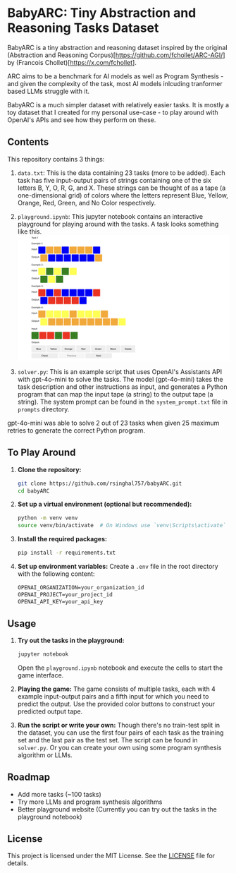 # BabyARC: Tiny Abstraction and Reasoning Tasks Dataset

BabyARC is a tiny abstraction and reasoning dataset inspired by the original (Abstraction and Reasoning Corpus)[https://github.com/fchollet/ARC-AGI/] by (Francois Chollet)[https://x.com/fchollet].

ARC aims to be a benchmark for AI models as well as Program Synthesis - and given the complexity of the task, most AI models inlcuding tranformer based LLMs struggle with it.

BabyARC is a much simpler dataset with relatively easier tasks. It is mostly a toy dataset that I created for my personal use-case - to play around with OpenAI's APIs and see how they perform on these.

## Contents

This repository contains 3 things:

1. `data.txt`: This is the data containing 23 tasks (more to be added). Each task has five input-output pairs of strings containing one of the six letters B, Y, O, R, G, and X. These strings can be thought of as a tape (a one-dimensional grid) of colors where the letters represent Blue, Yellow, Orange, Red, Green, and No Color respectively.

2. `playground.ipynb`: This jupyter notebook contains an interactive playground for playing around with the tasks. A task looks something like this.
![Task 1](assets/task_1.png)

3. `solver.py`: This is an example script that uses OpenAI's Assistants API with gpt-4o-mini to solve the tasks. The model (gpt-4o-mini) takes the task description and other instructions as input, and generates a Python program that can map the input tape (a string) to the output tape (a string). The system prompt can be found in the `system_prompt.txt` file in `prompts` directory.

gpt-4o-mini was able to solve 2 out of 23 tasks when given 25 maximum retries to generate the correct Python program.

## To Play Around

1. **Clone the repository:**
    ```bash
    git clone https://github.com/rsinghal757/babyARC.git
    cd babyARC
    ```

2. **Set up a virtual environment (optional but recommended):**
    ```bash
    python -m venv venv
    source venv/bin/activate  # On Windows use `venv\Scripts\activate`
    ```

3. **Install the required packages:**
    ```bash
    pip install -r requirements.txt
    ```

4. **Set up environment variables:**
    Create a `.env` file in the root directory with the following content:
    ```
    OPENAI_ORGANIZATION=your_organization_id
    OPENAI_PROJECT=your_project_id
    OPENAI_API_KEY=your_api_key
    ```

## Usage

1. **Try out the tasks in the playground:**
    ```bash
    jupyter notebook
    ```
    Open the `playground.ipynb` notebook and execute the cells to start the game interface.

2. **Playing the game:**
    The game consists of multiple tasks, each with 4 example input-output pairs and a fifth input for which you need to predict the output. Use the provided color buttons to construct your predicted output tape.

3. **Run the script or write your own:**
    Though there's no train-test split in the dataset, you can use the first four pairs of each task as the training set and the last pair as the test set. The script can be found in `solver.py`. Or you can create your own using some program synthesis algorithm or LLMs.

## Roadmap

- Add more tasks (~100 tasks)
- Try more LLMs and program synthesis algorithms
- Better playground website (Currently you can try out the tasks in the playground notebook)

## License

This project is licensed under the MIT License. See the [LICENSE](LICENSE) file for details.